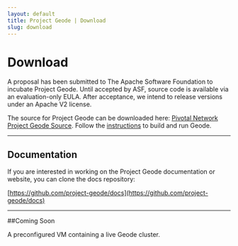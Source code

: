 ```yaml
---
layout: default
title: Project Geode | Download
slug: download
---
```


# Download

A proposal has been submitted to The Apache Software Foundation to incubate Project Geode. Until accepted by ASF, source code is available via an evaluation-only EULA. After acceptance, we intend to release versions under an Apache V2 license.

The source for Project Geode can be downloaded here:
[Pivotal Network Project Geode Source](https://network.pivotal.io/products/project-geode).  Follow the [instructions](https://github.com/project-geode/docs/wiki#geode-in-5-minutes) to build and run Geode.

***

## Documentation

If you are interested in working on the Project Geode documentation or website, you can clone the docs repository:

[https://github.com/project-geode/docs](https://github.com/project-geode/docs)

***

##Coming Soon

A preconfigured VM containing a live Geode cluster.
